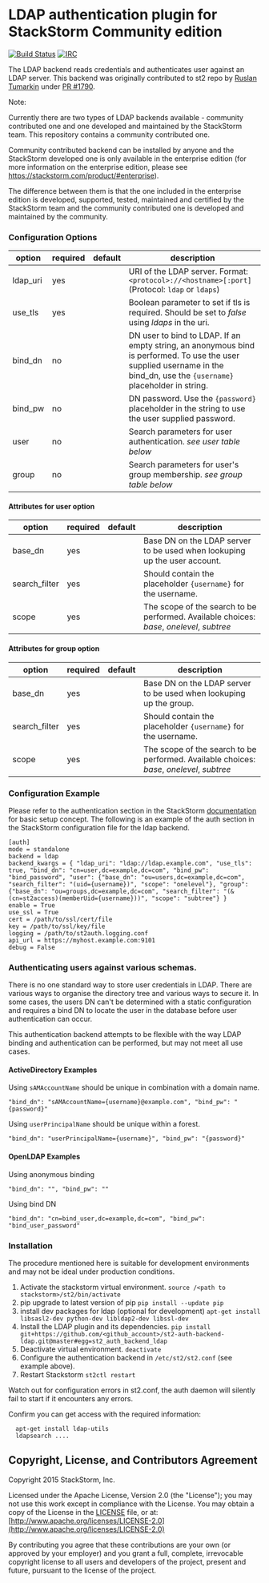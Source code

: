 # LDAP authentication plugin for StackStorm Community edition

[![Build Status](https://api.travis-ci.org/StackStorm/st2-auth-backend-ldap.svg?branch=master)](https://travis-ci.org/StackStorm/st2-auth-backend-ldap) [![IRC](https://img.shields.io/irc/%23stackstorm.png)](http://webchat.freenode.net/?channels=stackstorm)

The LDAP backend reads credentials and authenticates user against an LDAP server. This backend was originally contributed to st2 repo by [Ruslan Tumarkin](https://github.com/ruslantum) under [PR #1790](https://github.com/StackStorm/st2/pull/1790).

Note:

Currently there are two types of LDAP backends available - community contributed one and one developed and maintained by the StackStorm team. This repository contains a community contributed one.

Community contributed backend can be installed by anyone and the StackStorm developed one is only available in the enterprise edition (for more information on the enterprise edition, please see https://stackstorm.com/product/#enterprise).

The difference between them is that the one included in the enterprise edition is developed, supported, tested, maintained and certified by the StackStorm team and the community contributed one is developed and maintained by the community.

### Configuration Options

| option        | required | default | description                                                |
|---------------|----------|---------|------------------------------------------------------------|
| ldap_uri      | yes      |         | URI of the LDAP server.  Format: `<protocol>://<hostname>[:port] `(Protocol: `ldap` or `ldaps`) |
| use_tls       | yes      |         | Boolean parameter to set if tls is required. Should be set to *false* using _ldaps_ in the uri. |
| bind_dn       | no       |         | DN user to bind to LDAP.  If an empty string, an anonymous bind is performed. To use the user supplied username in the bind_dn, use the `{username}` placeholder in string. |
| bind_pw       | no       |         | DN password.  Use the `{password}` placeholder in the string to use the user supplied password.|
| user          | no       |         | Search parameters for user authentication. _see user table below_ |
| group         | no       |         | Search parameters for user's group membership. _see group table below_ |

#### Attributes for user option
| option        | required | default | description                                                |
|---------------|----------|---------|------------------------------------------------------------|
| base_dn       | yes      |         | Base DN on the LDAP server to be used when lookuping up the user account. |
| search_filter | yes      |         | Should contain the placeholder `{username}` for the username. |
| scope         | yes      |         | The scope of the search to be performed. Available choices: _base_, _onelevel_, _subtree_ |

#### Attributes for group option
| option        | required | default | description                                                |
|---------------|----------|---------|------------------------------------------------------------|
| base_dn       | yes      |         | Base DN on the LDAP server to be used when lookuping up the group. |
| search_filter | yes      |         | Should contain the placeholder `{username}` for the username. |
| scope         | yes      |         | The scope of the search to be performed. Available choices: _base_, _onelevel_, _subtree_ |

### Configuration Example

Please refer to the authentication section in the StackStorm [documentation](http://docs.stackstorm.com) for basic setup concept. The following is an example of the auth section in the StackStorm configuration file for the ldap backend.

```
[auth]
mode = standalone
backend = ldap
backend_kwargs = { "ldap_uri": "ldap://ldap.example.com", "use_tls": true, "bind_dn": "cn=user,dc=example,dc=com", "bind_pw": "bind_password", "user": {"base_dn": "ou=users,dc=example,dc=com", "search_filter": "(uid={username})", "scope": "onelevel"}, "group": {"base_dn": "ou=groups,dc=example,dc=com", "search_filter": "(&(cn=st2access)(memberUid={username}))", "scope": "subtree"} }
enable = True
use_ssl = True
cert = /path/to/ssl/cert/file
key = /path/to/ssl/key/file
logging = /path/to/st2auth.logging.conf
api_url = https://myhost.example.com:9101
debug = False
```

### Authenticating users against various schemas.

There is no one standard way to store user credentials in LDAP.  There are various ways to organise the directory tree and various ways to secure it.  In some cases, the users DN can't be determined with a static configuration and requires a bind DN to locate the user in the database before user authentication can occur.

This authentication backend attempts to be flexible with the way LDAP binding and authentication can be performed, but may not meet all use cases.

#### ActiveDirectory Examples

Using `sAMAccountName` should be unique in combination with a domain name.<br />
```
"bind_dn": "sAMAccountName={username}@example.com", "bind_pw": "{password}"
```

Using `userPrincipalName` should be unique within a forest.<br />
```
"bind_dn": "userPrincipalName={username}", "bind_pw": "{password}"
```

#### OpenLDAP Examples

Using anonymous binding
```
"bind_dn": "", "bind_pw": ""
```

Using bind DN
```
"bind_dn": "cn=bind_user,dc=example,dc=com", "bind_pw": "bind_user_password"
```


### Installation

The procedure mentioned here is suitable for development environments and may not be ideal under production conditions.

 1. Activate the stackstorm virtual environment.
 ```source /<path to stackstorm>/st2/bin/activate```
 2. pip upgrade to latest version of pip
 ```pip install --update pip```
 3. install dev packages for ldap (optional for development)
 ```apt-get install libsasl2-dev python-dev libldap2-dev libssl-dev```
 4. Install the LDAP plugin and its dependencies.
 ```pip install git+https://github.com/<github_account>/st2-auth-backend-ldap.git@master#egg=st2_auth_backend_ldap```
 5. Deactivate virtual environment.
 ```deactivate```
 6. Configure the authentication backend in `/etc/st2/st2.conf` (see example above).
 7. Restart Stackstorm
 ```st2ctl restart```

Watch out for configuration errors in st2.conf, the auth daemon will silently fail to start if it encounters any errors.

Confirm you can get access with the required information:
```
  apt-get install ldap-utils
  ldapsearch ....
```


## Copyright, License, and Contributors Agreement

Copyright 2015 StackStorm, Inc.

Licensed under the Apache License, Version 2.0 (the "License"); you may not use this work except in
compliance with the License. You may obtain a copy of the License in the [LICENSE](LICENSE) file,
or at: [http://www.apache.org/licenses/LICENSE-2.0](http://www.apache.org/licenses/LICENSE-2.0)

By contributing you agree that these contributions are your own (or approved by your employer) and
you grant a full, complete, irrevocable copyright license to all users and developers of the
project, present and future, pursuant to the license of the project.
